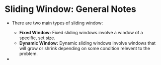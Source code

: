 # Sliding Window: General Notes

- There are two main types of sliding window:
  - **Fixed Window:** Fixed sliding windows involve a window of a specific, set size.
  - **Dynamic Window:** Dynamic sliding windows involve windows that will grow or shrink depending on some condition relevent to the problem.

- 